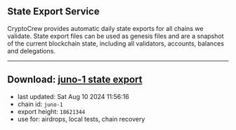 ## State Export Service
CryptoCrew provides automatic daily state exports for all chains we validate. State export files can be used as genesis files and are a snapshot of the current blockchain state, including all validators, accounts, balances and delegations.

---
**Download: [juno-1 state export](https://dl-eu2.ccvalidators.com/SERVICE/juno/juno-1_export_18621344.json)**
---

- last updated: Sat Aug 10 2024 11:56:16
- chain id: `juno-1`
- export height: `18621344`
- use for: airdrops, local tests, chain recovery
